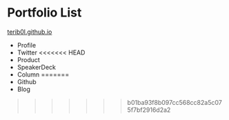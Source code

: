 # Portfolio List

[terib0l.github.io](https://terib0l.github.io)

- Profile
- Twitter
<<<<<<< HEAD
- Product
- SpeakerDeck
- Column
=======
- Github
- Blog
>>>>>>> b01ba93f8b097cc568cc82a5c075f7bf2916d2a2
